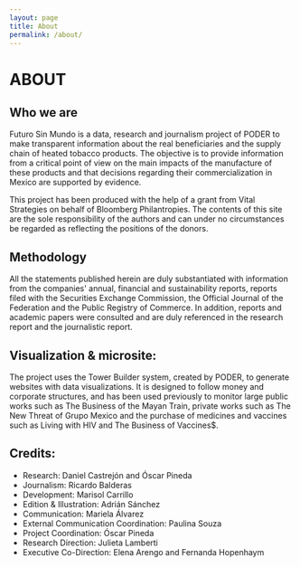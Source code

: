 ```yaml
---
layout: page
title: About
permalink: /about/
---
```


# ABOUT

## Who we are

Futuro Sin Mundo is a data, research and journalism project of PODER to make transparent information about the real beneficiaries and the supply chain of heated tobacco products. The objective is to provide information from a critical point of view on the main impacts of the manufacture of these products and that decisions regarding their commercialization in Mexico are supported by evidence.

This project has been produced with the help of a grant from Vital Strategies on behalf of Bloomberg Philantropies. The contents of this site are the sole responsibility of the authors and can under no circumstances be regarded as reflecting the positions of the donors.

## Methodology
All the statements published herein are duly substantiated with information from the companies' annual, financial and sustainability reports, reports filed with the Securities Exchange Commission, the Official Journal of the Federation and the Public Registry of Commerce. In addition, reports and academic papers were consulted and are duly referenced in the research report and the journalistic report.

## Visualization & microsite:
The project uses the Tower Builder system, created by PODER, to generate websites with data visualizations. It is designed to follow money and corporate structures, and has been used previously to monitor large public works such as The Business of the Mayan Train, private works such as The New Threat of Grupo Mexico and the purchase of medicines and vaccines such as Living with HIV and The Business of Vaccines$.

## Credits:

- Research: Daniel Castrejón and Óscar Pineda
- Journalism: Ricardo Balderas
- Development: Marisol Carrillo
- Edition & Illustration: Adrián Sánchez
- Communication: Mariela Álvarez
- External Communication Coordination: Paulina Souza
- Project Coordination: Óscar Pineda
- Research Direction: Julieta Lamberti
- Executive Co-Direction: Elena Arengo and Fernanda Hopenhaym